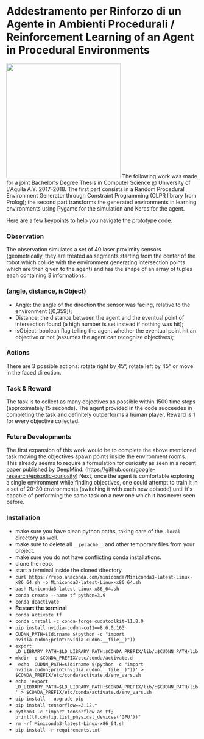 # Addestramento per Rinforzo di un Agente in Ambienti Procedurali / Reinforcement Learning of an Agent in Procedural Environments
<img src="agent training.gif" height="300" width="300">
The following work was made for a joint Bachelor's Degree Thesis in Computer Science @ University of L'Aquila A.Y. 2017-2018. The first
part consists in a Random Procedural Environment Generator through Constraint Programming (CLPR library from Prolog); the second part
transforms the generated environments in learning environments using Pygame for the simulation and Keras for the agent.

Here are a few keypoints to help you navigate the prototype code:

### Observation
The observation simulates a set of 40 laser proximity sensors (geometrically, they are treated as segments starting from the center of the
robot which collide with the environment generating intersection points which are then given to the agent) and has the shape of an array
of tuples each containing 3 informations:
### (angle, distance, isObject)
- Angle: the angle of the direction the sensor was facing, relative to the environment ([0,359]);
- Distance: the distance between the agent and the eventual point of intersection found (a high number is set instead if nothing was hit);
- isObject: boolean flag telling the agent whether the eventual point hit an objective or not (assumes the agent can recognize objectives);

### Actions
There are 3 possible actions: rotate right by 45°, rotate left by 45° or move in the faced direction.

### Task & Reward
The task is to collect as many objectives as possible within 1500 time steps (approximately 15 seconds). The agent provided in the code
succeedes in completing the task and definitely outperforms a human player. Reward is 1 for every objective collected.

### Future Developments
The first expansion of this work would be to complete the above mentioned task moving the objectives spawn points inside the environment
rooms. This already seems to require a formulation for curiosity as seen in a recent paper published by DeepMind. 
(https://github.com/google-research/episodic-curiosity) Next, once the agent is comfortable exploring a single environment while finding
objectives, one could attempt to train it in a set of 20-30 environments (switching it with each new episode) until it's capable of
performing the same task on a new one which it has never seen before.

### Installation
- make sure you have clean python paths, taking care of the `.local` directory as well.
- make sure to delete all `__pycache__` and other temporary files from your project.
- make sure you do not have conflicting conda installations.
- clone the repo.
- start a terminal inside the cloned directory.
- ` curl https://repo.anaconda.com/miniconda/Miniconda3-latest-Linux-x86_64.sh -o Miniconda3-latest-Linux-x86_64.sh `
- ` bash Miniconda3-latest-Linux-x86_64.sh `
- ` conda create --name tf python=3.9 `
- ` conda deactivate `
- **Restart the terminal**
- ` conda activate tf  `
- ` conda install -c conda-forge cudatoolkit=11.8.0 `
- ` pip install nvidia-cudnn-cu11==8.6.0.163 `
- ` CUDNN_PATH=$(dirname $(python -c "import nvidia.cudnn;print(nvidia.cudnn.__file__)")) `
- ` export LD_LIBRARY_PATH=$LD_LIBRARY_PATH:$CONDA_PREFIX/lib/:$CUDNN_PATH/lib `
- ` mkdir -p $CONDA_PREFIX/etc/conda/activate.d `
- ` echo 'CUDNN_PATH=$(dirname $(python -c "import nvidia.cudnn;print(nvidia.cudnn.__file__)"))' > $CONDA_PREFIX/etc/conda/activate.d/env_vars.sh`
- ` echo 'export LD_LIBRARY_PATH=$LD_LIBRARY_PATH:$CONDA_PREFIX/lib/:$CUDNN_PATH/lib' > $CONDA_PREFIX/etc/conda/activate.d/env_vars.sh `
- ` pip install --upgrade pip `
- ` pip install tensorflow==2.12.* `
- ` python3 -c "import tensorflow as tf; print(tf.config.list_physical_devices('GPU'))" `
- ` rm -rf Miniconda3-latest-Linux-x86_64.sh `
- ` pip install -r requirements.txt `
